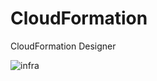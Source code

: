 # CloudFormation
CloudFormation Designer 

![infra](https://user-images.githubusercontent.com/43751293/124683285-16e3de80-dea3-11eb-9748-d2babe2e7424.png)


